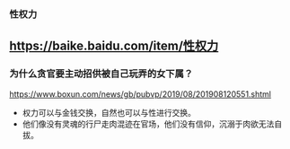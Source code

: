 ### 性权力
https://baike.baidu.com/item/性权力
---
### 为什么贪官要主动招供被自己玩弄的女下属？
https://www.boxun.com/news/gb/pubvp/2019/08/201908120551.shtml
- 权力可以与金钱交换，自然也可以与性进行交换。
- 他们像没有灵魂的行尸走肉混迹在官场，他们没有信仰，沉溺于肉欲无法自拔。